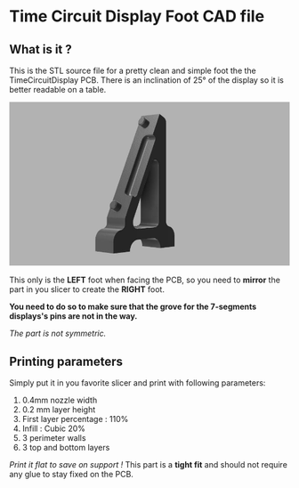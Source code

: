 # Time Circuit Display Foot CAD file

## What is it ?
This is the STL source file for a pretty clean and simple foot the the TimeCircuitDisplay PCB.
There is an inclination of 25° of the display so it is better readable on a table.

![Time Circuit Display Foot](./TCD_foot_LEFT.JPG)

This only is the **LEFT** foot when facing the PCB, so you need to **mirror** the part in you slicer to create the **RIGHT** foot.

**You need to do so to make sure that the grove for the 7-segments displays's pins are not in the way.**

*The part is not symmetric.*

## Printing parameters
Simply put it in you favorite slicer and print with following parameters:
1. 0.4mm nozzle width 
1. 0.2 mm layer height 
1. First layer percentage : 110%
1. Infill : Cubic 20%
1. 3 perimeter walls
1. 3 top and bottom layers

*Print it flat to save on support !*
This part is a **tight fit** and should not require any glue to stay fixed on the PCB.

